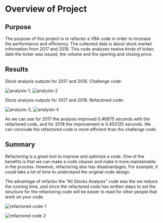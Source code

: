 # Overview of Project

## Purpose

The purpose of this project is to refactor a VBA code in order to increase the performance and efficiency. The collected data is about stock market information from 2017 and 2018. This code analyzes twelve kinds of ticker, date the ticker was issued, the volume and the opening and closing price.  

## Results

Stock analysis outputs for 2017 and 2018. Challenge code:

![analysis-1](https://user-images.githubusercontent.com/95327338/147902026-a0a76537-609c-49cb-a0f1-19e0eb1661aa.png), ![analysis-2](https://user-images.githubusercontent.com/95327338/147902038-e9e99583-f1f8-4e57-80e9-4a8e6412d013.png)

Stock analysis outputs for 2017 and 2018. Refactored code:

![analysis-3](https://user-images.githubusercontent.com/95327338/147902086-3a6a173f-98d0-476e-a1ad-30be907a5309.png), ![analysis-4](https://user-images.githubusercontent.com/95327338/147902105-6e9fbbd9-da9d-48b0-be11-e0ed1fc952b1.png)

As we can see for 2017 the analysis improved 0.46875 seconds with the refactored code, and for 2018 the improvement is 0.453125 seconds. We can conclude the refactored code is more efficient than the challenge code. 

## Summary

Refactoring is a great tool to improve and optimize a code. One of the benefits is that we can make a code cleaner and make it more maintainable in the process. However, refactoring also has disadvantages. For example, it could take a lot of time to understand the original code design. 

The advantage of refactor the “All Stocks Analysis” code was the we reduce the running time, and since the refactored code has written steps to set the structure for the refactoring code will be easier to read for other people that work on your code.  

![refactored-code-1](https://user-images.githubusercontent.com/95327338/147902157-17f36841-8feb-4315-ac13-d7929e21d9ba.png)

![refactored code 2](https://user-images.githubusercontent.com/95327338/147902189-219c32e9-bd96-49a3-8233-f39616b282b5.png)





